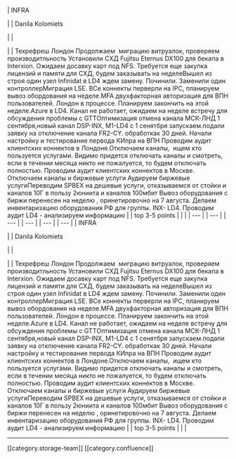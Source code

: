 





| INFRA

 | 
| Danila Kolomiets

 | 
|    

 | 
| Техрефреш Лондон Продолжаем  миграцию витруалок, проверяем производитльность Установили СХД Fujitsu Eternus DX100 для бекапа в Interxion. Ожидаем досавку карт под NFS. Требуется еще закупка лицензий и памяти для СХД, будем заказывать на неделеВышел из строя один узел Infinidat в LD4 ждем замену. Починили. Заменили один контроллерМиграция LSE. ВСе коннекты перверли на IPC, планируем вывоз обордования на неделе.MFA двухфакторная авторизация для ВПН пользователей. Лондон в процессе. Планируем закончить на этой неделе.Azure в LD4. Канал не работает, ожидаем на неделе встречу для обсуждения проблемы с GTTОптимизация отмена канала МСК-ЛНД 1 сентября,новый канал DSP-INX, M1-LD4 c 1 сенятбря запускаем.подали заявку на отключение канала FR2-CY. обработкак 30 дней. Начали настройку и тестирование первода КИпра на ВПН Проводим аудит клиентских коннектов в Лондоне.Отключаем каналы,  ищем кто пользуется услугами. Видимо придется отключать каналы и смотреть, если в течении месяца никто не пожалуется, то будем отключать полностью. Проводим аудит клиентских коннектов в Москве. Отключаем каналы и биржевые услуги Аудируем биржевые услугиПереводим SPBEX на дешевые услуги, отказываемся от стойки и каналов 10Г в пользу 2юниита и каналов 100мбит Вывоз оборудования с биржи перенесен на неделю , оринетировочно на 7 августа. Делаем инвентаризацию оборудования РФ для группы. INX- LD4. Проводим аудит LD4 - анализируем информацию | 
| top 3-5 points | 
|  | 
|  --- | 
|  --- | 
|  --- | 
|  --- | 
|  --- | 
|  --- | 
| INFRA

 | 
| Danila Kolomiets

 | 
|    

 | 
| Техрефреш Лондон Продолжаем  миграцию витруалок, проверяем производитльность Установили СХД Fujitsu Eternus DX100 для бекапа в Interxion. Ожидаем досавку карт под NFS. Требуется еще закупка лицензий и памяти для СХД, будем заказывать на неделеВышел из строя один узел Infinidat в LD4 ждем замену. Починили. Заменили один контроллерМиграция LSE. ВСе коннекты перверли на IPC, планируем вывоз обордования на неделе.MFA двухфакторная авторизация для ВПН пользователей. Лондон в процессе. Планируем закончить на этой неделе.Azure в LD4. Канал не работает, ожидаем на неделе встречу для обсуждения проблемы с GTTОптимизация отмена канала МСК-ЛНД 1 сентября,новый канал DSP-INX, M1-LD4 c 1 сенятбря запускаем.подали заявку на отключение канала FR2-CY. обработкак 30 дней. Начали настройку и тестирование первода КИпра на ВПН Проводим аудит клиентских коннектов в Лондоне.Отключаем каналы,  ищем кто пользуется услугами. Видимо придется отключать каналы и смотреть, если в течении месяца никто не пожалуется, то будем отключать полностью. Проводим аудит клиентских коннектов в Москве. Отключаем каналы и биржевые услуги Аудируем биржевые услугиПереводим SPBEX на дешевые услуги, отказываемся от стойки и каналов 10Г в пользу 2юниита и каналов 100мбит Вывоз оборудования с биржи перенесен на неделю , оринетировочно на 7 августа. Делаем инвентаризацию оборудования РФ для группы. INX- LD4. Проводим аудит LD4 - анализируем информацию | 
| top 3-5 points | 
|  | 







*****

[[category.storage-team]] 
[[category.confluence]] 
